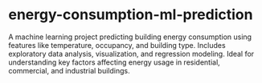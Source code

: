 # energy-consumption-ml-prediction
A machine learning project predicting building energy consumption using features like temperature, occupancy, and building type. Includes exploratory data analysis, visualization, and regression modeling. Ideal for understanding key factors affecting energy usage in residential, commercial, and industrial buildings.

